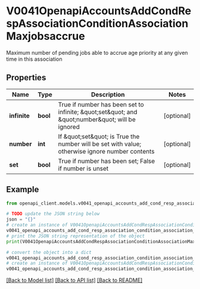 # V0041OpenapiAccountsAddCondRespAssociationConditionAssociationMaxjobsaccrue

Maximum number of pending jobs able to accrue age priority at any given time in this association

## Properties

Name | Type | Description | Notes
------------ | ------------- | ------------- | -------------
**infinite** | **bool** | True if number has been set to infinite; \&quot;set\&quot; and \&quot;number\&quot; will be ignored | [optional] 
**number** | **int** | If \&quot;set\&quot; is True the number will be set with value; otherwise ignore number contents | [optional] 
**set** | **bool** | True if number has been set; False if number is unset | [optional] 

## Example

```python
from openapi_client.models.v0041_openapi_accounts_add_cond_resp_association_condition_association_maxjobsaccrue import V0041OpenapiAccountsAddCondRespAssociationConditionAssociationMaxjobsaccrue

# TODO update the JSON string below
json = "{}"
# create an instance of V0041OpenapiAccountsAddCondRespAssociationConditionAssociationMaxjobsaccrue from a JSON string
v0041_openapi_accounts_add_cond_resp_association_condition_association_maxjobsaccrue_instance = V0041OpenapiAccountsAddCondRespAssociationConditionAssociationMaxjobsaccrue.from_json(json)
# print the JSON string representation of the object
print(V0041OpenapiAccountsAddCondRespAssociationConditionAssociationMaxjobsaccrue.to_json())

# convert the object into a dict
v0041_openapi_accounts_add_cond_resp_association_condition_association_maxjobsaccrue_dict = v0041_openapi_accounts_add_cond_resp_association_condition_association_maxjobsaccrue_instance.to_dict()
# create an instance of V0041OpenapiAccountsAddCondRespAssociationConditionAssociationMaxjobsaccrue from a dict
v0041_openapi_accounts_add_cond_resp_association_condition_association_maxjobsaccrue_from_dict = V0041OpenapiAccountsAddCondRespAssociationConditionAssociationMaxjobsaccrue.from_dict(v0041_openapi_accounts_add_cond_resp_association_condition_association_maxjobsaccrue_dict)
```
[[Back to Model list]](../README.md#documentation-for-models) [[Back to API list]](../README.md#documentation-for-api-endpoints) [[Back to README]](../README.md)


